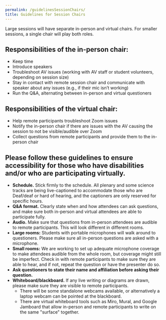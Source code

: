 ```yaml
---
permalink: /guidelinesSessionChairs/
title: Guidelines for Session Chairs
---
```


Large sessions will have separate in-person and virtual chairs. For smaller sessions, a single chair will play both roles.

## Responsibilities of the in-person chair:
* Keep time
* Introduce speakers
* Troubleshoot AV issues (working with AV staff or student volunteers, depending on session size)
* Stay in contact with remote session chair and communicate with speaker about any issues (e.g., if their mic isn’t working)
* Run the Q&A, alternating between in-person and virtual questioners

## Responsibilities of the virtual chair:
* Help remote participants troubleshoot Zoom issues
* Notify the in-person chair if there are issues with the AV causing the session to not be visible/audible over Zoom
* Collect questions from remote participants and provide them to the in-person chair

## Please follow these guidelines to ensure accessibility for those who have disabilities and/or who are participating virtually.
* **Schedule.** Stick firmly to the schedule. All plenary and some science tracks are being live-captioned to accommodate those who are Deaf/deaf or hard of hearing, and the captioners are only reserved for specific hours.
* **Q&A format.** Clearly state when and how attendees can ask questions, and make sure both in-person and virtual attendees are able to participate fully.
* **Audio.** Make sure that questions from in-person attendees are audible to remote participants. This will look different in different rooms.
* **Large rooms:** Students with portable microphones will walk around to questioners. Please make sure all in-person questions are asked with a microphone.
* **Small rooms:** We are working to set up adequate microphone coverage to make attendees audible from the whole room, but coverage might still be imperfect. Check in with remote participants to make sure they are able to hear, and if not, repeat the question or have the presenter do so.
* **Ask questioners to state their name and affiliation before asking their question.**
* **Whiteboard/blackboard.** If any live writing or diagrams are drawn, please make sure they are visible to remote participants.
  * There will be some standalone webcams available, or alternatively a laptop webcam can be pointed at the blackboard.
  * There are virtual whiteboard tools such as Miro, Mural, and Google Jamboard that allow in-person and remote participants to write on the same "surface" together.
